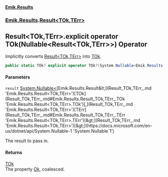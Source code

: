 #### [Emik.Results](index.md 'index')
### [Emik.Results](Emik.Results.md 'Emik.Results').[Result&lt;TOk,TErr&gt;](Result_TOk,TErr_.md 'Emik.Results.Result<TOk,TErr>')

## Result<TOk,TErr>.explicit operator TOk(Nullable<Result<TOk,TErr>>) Operator

Implicitly converts [Result&lt;TOk,TErr&gt;](Result_TOk,TErr_.md 'Emik.Results.Result<TOk,TErr>') into [TOk](Result_TOk,TErr_.md#Emik.Results.Result_TOk,TErr_.TOk 'Emik.Results.Result<TOk,TErr>.TOk').

```csharp
public static TOk? explicit operator TOk?(System.Nullable<Emik.Results.Result<TOk,TErr>> result);
```
#### Parameters

<a name='Emik.Results.Result_TOk,TErr_.op_ExplicitTOk(System.Nullable_Emik.Results.Result_TOk,TErr__).result'></a>

`result` [System.Nullable&lt;](https://docs.microsoft.com/en-us/dotnet/api/System.Nullable-1 'System.Nullable`1')[Emik.Results.Result&lt;](Result_TOk,TErr_.md 'Emik.Results.Result<TOk,TErr>')[TOk](Result_TOk,TErr_.md#Emik.Results.Result_TOk,TErr_.TOk 'Emik.Results.Result<TOk,TErr>.TOk')[,](Result_TOk,TErr_.md 'Emik.Results.Result<TOk,TErr>')[TErr](Result_TOk,TErr_.md#Emik.Results.Result_TOk,TErr_.TErr 'Emik.Results.Result<TOk,TErr>.TErr')[&gt;](Result_TOk,TErr_.md 'Emik.Results.Result<TOk,TErr>')[&gt;](https://docs.microsoft.com/en-us/dotnet/api/System.Nullable-1 'System.Nullable`1')

The result to pass in.

#### Returns
[TOk](Result_TOk,TErr_.md#Emik.Results.Result_TOk,TErr_.TOk 'Emik.Results.Result<TOk,TErr>.TOk')  
The property [Ok](Result_TOk,TErr_.Ok.md 'Emik.Results.Result<TOk,TErr>.Ok'), coalesced.